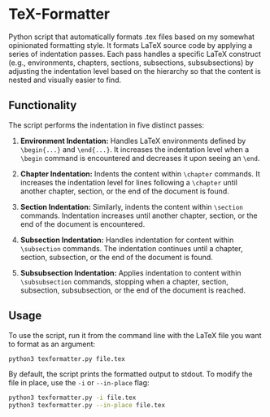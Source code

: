 # TeX-Formatter
Python script that automatically formats .tex files based on my somewhat
opinionated formatting style. It formats LaTeX source code by applying a series
of indentation passes. Each pass handles a specific LaTeX construct (e.g.,
environments, chapters, sections, subsections, subsubsections) by adjusting the
indentation level based on the hierarchy so that the content is nested and
visually easier to find.

## Functionality

The script performs the indentation in five distinct passes:

1.  **Environment Indentation:** Handles LaTeX environments defined by
    `\begin{...}` and `\end{...}`. It increases the indentation level when a
    `\begin` command is encountered and decreases it upon seeing an `\end`.

2.  **Chapter Indentation:** Indents the content within `\chapter` commands. It
    increases the indentation level for lines following a `\chapter` until
    another chapter, section, or the end of the document is found.

3.  **Section Indentation:** Similarly, indents the content within `\section`
    commands. Indentation increases until another chapter, section, or the end
    of the document is encountered.

4.  **Subsection Indentation:** Handles indentation for content within
    `\subsection` commands. The indentation continues until a chapter, section,
    subsection, or the end of the document is found.

5.  **Subsubsection Indentation:** Applies indentation to content within
    `\subsubsection` commands, stopping when a chapter, section, subsection,
    subsubsection, or the end of the document is reached.

## Usage

To use the script, run it from the command line with the LaTeX file you want to
format as an argument:

```bash
python3 texformatter.py file.tex
```

By default, the script prints the formatted output to stdout. To modify the file
in place, use the `-i` or `--in-place` flag:

```bash
python3 texformatter.py -i file.tex
python3 texformatter.py --in-place file.tex
```
